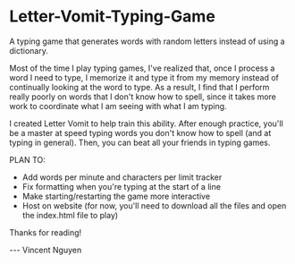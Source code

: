 # Letter-Vomit-Typing-Game
A typing game that generates words with random letters instead of using a dictionary.

Most of the time I play typing games, I've realized that, once 
I process a word I need to type, I memorize it and type it from my memory instead of
continually looking at the word to type. As a result, I find that I perform really 
poorly on words that I don't know how to spell, since it takes more work to
coordinate what I am seeing with what I am typing.

I created Letter Vomit to help train this ability. After enough practice, you'll
be a master at speed typing words you don't know how to spell (and at typing in general). 
Then, you can beat all your friends in typing games.


PLAN TO:
- Add words per minute and characters per limit tracker
- Fix formatting when you're typing at the start of a line
- Make starting/restarting the game more interactive
- Host on website (for now, you'll need to download all the files and open the index.html file to play)

Thanks for reading!

--- Vincent Nguyen

